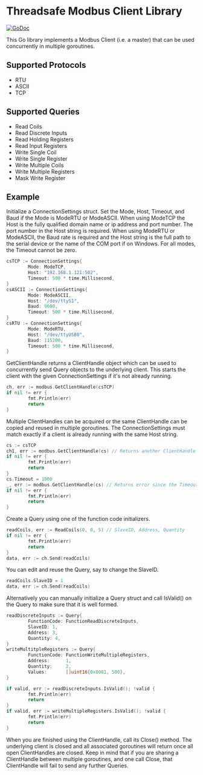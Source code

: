 # Threadsafe Modbus Client Library
[![GoDoc](https://godoc.org/github.com/AdamSLevy/modbus?status.svg)](https://godoc.org/github.com/AdamSLevy/modbus)

This Go library implements a Modbus Client (i.e. a master) that can be used
concurrently in multiple goroutines.

## Supported Protocols
- RTU
- ASCII
- TCP

## Supported Queries
- Read Coils
- Read Discrete Inputs
- Read Holding Registers
- Read Input Registers
- Write Single Coil
- Write Single Register
- Write Multiple Coils
- Write Multiple Registers
- Mask Write Register

## Example
Initialize a ConnectionSettings struct. Set the Mode, Host, Timeout, and Baud
if the Mode is ModeRTU or ModeASCII. When using ModeTCP the Host is the fully
qualified domain name or ip address and port number. The port number in the
Host string is required. When using ModeRTU or ModeASCII, the Baud rate is
required and the Host string is the full path to the serial device or the name
of the COM port if on Windows. For all modes, the Timeout cannot be zero.
```go
csTCP := ConnectionSettings{
        Mode: ModeTCP,
        Host: "192.168.1.121:502",
        Timeout: 500 * time.Millisecond,
}
csASCII := ConnectionSettings{
        Mode: ModeASCII,
        Host: "/dev/ttyS1",
        Baud: 9600,
        Timeout: 500 * time.Millisecond,
}
csRTU := ConnectionSettings{
        Mode: ModeRTU,
        Host: "/dev/ttyUSB0",
        Baud: 115200,
        Timeout: 500 * time.Millisecond,
}
```
GetClientHandle returns a ClientHandle object which can be used to concurrently
send Query objects to the underlying client. This starts the client with the
given ConnectionSettings if it's not already running. 
```go
ch, err := modbus.GetClientHandle(csTCP)
if nil != err {
        fmt.Println(err)
        return
}
```
Multiple ClientHandles can be acquired or the same ClientHandle can be copied
and reused in multiple goroutines. The ConnectionSettings must match exactly if
a client is already running with the same Host string.
```go
cs := csTCP
ch1, err := modbus.GetClientHandle(cs) // Returns another ClientHandle for the same client
if nil != err {
        fmt.Println(err)
        return
}
cs.Timeout = 1000
_, err := modbus.GetClientHandle(cs) // Returns error since the Timeout was changed
if nil != err {
        fmt.Println(err)
        return
}
```
Create a Query using one of the function code initializers. 
```go
readCoils, err := ReadCoils(0, 0, 5) // SlaveID, Address, Quantity
if nil != err {
        fmt.Println(err)
        return
}
data, err := ch.Send(readCoils)
```
You can edit and reuse the Query, say to change the SlaveID.
```go
readCoils.SlaveID = 1
data, err := ch.Send(readCoils)
```
Alternatively you can manually initialize a Query struct and call IsValid() on
the Query to make sure that it is well formed.
```go
readDiscreteInputs := Query{
        FunctionCode: FunctionReadDiscreteInputs,
        SlaveID: 1,
        Address: 3,
        Quantity: 4,
}
writeMultitpleRegisters := Query{
        FunctionCode: FunctionWriteMultipleRegisters,
        Address:      1,
        Quantity:     2,
        Values:       []uint16{0x8081, 500},
}

if valid, err := readDiscreteInputs.IsValid(); !valid {
        fmt.Println(err)
        return
}
if valid, err := writeMultipleRegisters.IsValid(); !valid {
        fmt.Println(err)
        return
}

```
When you are finished using the ClientHandle, call its Close() method. The
underlying client is closed and all associated goroutines will return once all
open ClientHandles are closed. Keep in mind that if you are sharing a
ClientHandle between multiple goroutines, and one call Close, that ClientHandle
will fail to send any further Queries.
